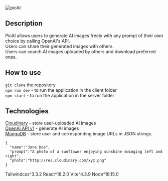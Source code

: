 ![picAI](https://github.com/millie178/dall-e/assets/81370382/5ed703ab-d022-476b-8465-88d9528e83a7)
## Description
  PicAI allows users to generate AI images freely with any prompt of their own choice by calling OpenAI's API.  
  Users can share their generated images with others.  
  Users can search AI images uploaded by others and download preferred ones.   
## How to use
  ```git clone``` the repository  
  ```npm run dev``` - to run the application in the client folder  
  ```npm start``` - to run the application in the server folder  
## Technologies
  [Cloudinary](https://cloudinary.com/) - store user-uploaded AI images  
  [OpenAi API v1](https://platform.openai.com/docs/api-reference/images/create) - generate AI images   
  [MongoDB](https://www.mongodb.com/atlas/database) - store user and corresponding image URLs in JSON strings. 
  ```
  {
    "name":"Jane Doe",
    "prompt":"A photo of a sunflower enjoying sunshine swinging left and right",
    "photo":"http://res.cloudinary.com/xyz.png"
  }
  ```
  Tailwindcss^3.3.2
  React^18.2.0
  Vite^4.3.9
  Node^18.15.0
## 
